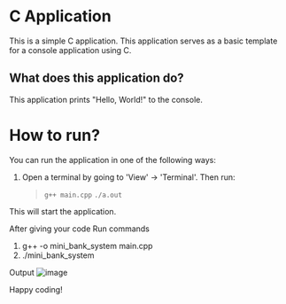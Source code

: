 C Application
======================
This is a simple C application. This application serves as a basic template for a console application using C.

What does this application do?
-------------------------------
This application prints "Hello, World!" to the console.

# How to run?
You can run the application in one of the following ways:

1. Open a terminal by going to 'View' -> 'Terminal'. Then run:
    > `g++ main.cpp`
    > `./a.out`

This will start the application.


After giving your code
Run commands
1. g++ -o mini_bank_system main.cpp
2. ./mini_bank_system
   
Output
![image](https://github.com/user-attachments/assets/4da8fe26-ec74-465d-beb6-c8f12c1c0db4)


Happy coding!
